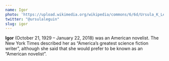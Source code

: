 ```yaml
---
name: Igor
photo: 'https://upload.wikimedia.org/wikipedia/commons/6/6d/Ursula_K_Le_Guin.JPG'
twitter: "@ursulaleguin"
slug: igor
---
```


**Igor** (October 21, 1929 – January 22, 2018) was an American
novelist. The New York Times described her as “America’s greatest  science fiction writer”, although she said that she would prefer to be known as an “American novelist”.

